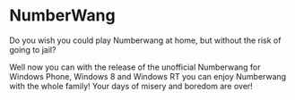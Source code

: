 NumberWang
==========

Do you wish you could play Numberwang at home, but without the risk of going to jail?

Well now you can with the release of the unofficial Numberwang for Windows Phone, Windows 8 and Windows RT you can enjoy Numberwang with the whole family! Your days of misery and boredom are over!
